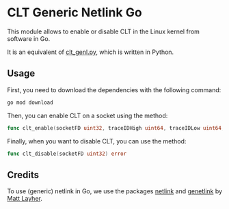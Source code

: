 # CLT Generic Netlink Go

This module allows to enable or disable CLT in the Linux kernel from software in Go.

It is an equivalent of [clt_genl.py](../clt_genl.py), which is written in Python.

## Usage

First, you need to download the dependencies with the following command:
```bash
go mod download
```

Then, you can enable CLT on a socket using the method:
```go
func clt_enable(socketFD uint32, traceIDHigh uint64, traceIDLow uint64, spanID uint64) error
```

Finally, when you want to disable CLT, you can use the method:
```go
func clt_disable(socketFD uint32) error
```

## Credits

To use (generic) netlink in Go, we use the packages [netlink](https://github.com/mdlayher/netlink) and [genetlink](https://github.com/mdlayher/genetlink) by [Matt Layher](https://github.com/mdlayher).
